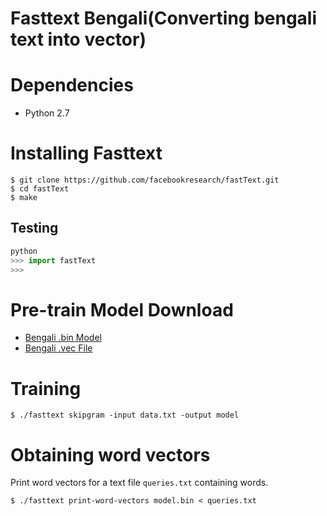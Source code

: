 # Fasttext Bengali(Converting bengali text into vector)

# Dependencies

* Python 2.7

# Installing Fasttext

```
$ git clone https://github.com/facebookresearch/fastText.git
$ cd fastText
$ make
```

## Testing

```py
python
>>> import fastText
>>>
```

# Pre-train Model Download

* [Bengali .bin Model](https://fasttext.cc/docs/en/crawl-vectors.html)
* [Bengali .vec File](https://fasttext.cc/docs/en/crawl-vectors.html)

# Training 

```$ ./fasttext skipgram -input data.txt -output model```

# Obtaining word vectors

Print word vectors for a text file `queries.txt` containing words.

```$ ./fasttext print-word-vectors model.bin < queries.txt```

